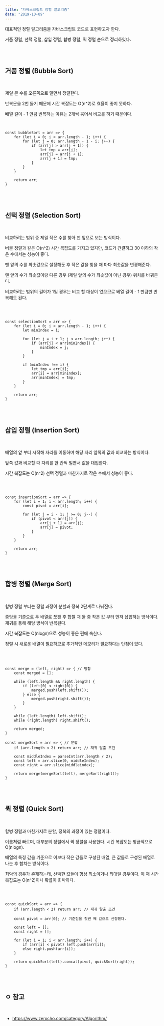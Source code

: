 ```yaml
---
title: "자바스크립트 정렬 알고리즘"
date: "2019-10-09"
---
```



대표적인 정렬 알고리즘을 자바스크립트 코드로 표현하고자 한다.


거품 정렬, 선택 정렬, 삽입 정렬, 합병 정렬, 퀵 정렬 순으로 정리하였다.

<br>
<br>

## 거품 정렬 (Bubble Sort)

<br>

제일 큰 수를 오른쪽으로 밀면서 정렬한다.


반복문을 2번 돌기 때문에 시간 복잡도는 O(n^2)로 효율이 좋지 못하다.


배열 길이 - 1 만큼 반복하는 이유는 2개씩 묶어서 비교를 하기 때문이다.

<br>

````
const bubbleSort = arr => {
    for (let i = 0; i < arr.length - 1; i++) {
        for (let j = 0; arr.length - 1 - i; j++) {
            if (arr[j] > arr[j + 1]) {
                let tmp = arr[j];
                arr[j] = arr[j + 1];
                arr[j + 1] = tmp;
            }
        }
    }

    return arr;
}
````

<br>
<br>

## 선택 정렬 (Selection Sort)

<br>

비교하려는 범위 중 제일 작은 수를 찾아 맨 앞으로 보는 방식이다.


버블 정렬과 같은 O(n^2) 시간 복잡도를 가지고 있지만, 코드가 간결하고 30 이하의 작은 수에서는 성능이 좋다.


맨 앞의 수를 최솟값으로 설정해둔 후 작은 값을 찾을 때 마다 최솟값을 변경해준다.


맨 앞의 수가 최솟값이랑 다른 경우 (제일 앞의 수가 최솟값이 아닌 경우) 위치를 바꿔준다.


비교하려는 범위의 길이가 1일 경우는 비교 할 대상이 없으므로 베열 길이 - 1 만큼만 반복해도 된다.

<br>
<br>

````
const selectionSort = arr => {
    for (let i = 0; i < arr.length - 1; i++) {
        let minIndex = i;

        for (let j = i + 1; j < arr.length; j++) {
            if (arr[j] < arr[minIndex]) {
                minIndex = j;
            }
        }

        if (minIndex !== i) {
            let tmp = arr[i];
            arr[i] = arr[minIndex];
            arr[minIndex] = tmp;
        }
    }

    return arr;
}
````

<br>
<br>

## 삽입 정렬 (Insertion Sort)

<br>

배열의 앞 부터 시작해 자리를 이동하며 해당 자리 앞쪽의 값과 비교하는 방식이다.


앞쪽 값과 비교할 때 자리를 한 칸씩 밀면서 값을 대입한다.


시간 복잡도는 O(n^2) 선택 정렬과 마찬가지로 작은 수에서 성능이 좋다.

<br>
<br>

````
const insertionSort = arr => {
    for (let i = 1; i < arr.length; i++) {
        const pivot = arr[i];

        for (let j = i - 1; j >= 0; j--) {
            if (pivot < arr[j]) {
                arr[j + 1] = arr[j];
                arr[j] = pivot;
            }
        }
    }

    return arr;
}
````

<br>
<br>

## 합병 정렬 (Merge Sort)

<br>

합병 정렬 부터는 정렬 과정이 분할과 정복 2단계로 나눠진다.


중앙을 기준으로 두 배열로 쪼갠 후 합칠 때 둘 중 작은 값 부터 먼저 삽입하는 방식이다.
재귀를 통해 해당 방식이 반복된다.


시간 복잡도는 O(nlogn)으로 성능이 좋은 편에 속한다.


정렬 시 새로운 배열이 필요하므로 추가적인 메모리가 필요하다는 단점이 있다.

<br>
<br>

````
const merge = (left, right) => { // 병합
    const merged = [];

    while (left.length && right.length) {
        if (left[0] < right[0]) {
            merged.push(left.shift());
        } else {
            merged.push(right.shift());
        }
    }

    while (left.length) left.shift();
    while (right.length) right.shift();

    return merged;
}

const mergeSort = arr => { // 분할
    if (arr.length < 2) return arr; // 재귀 탈출 조건

    const middleIndex = parseInt(arr.length / 2);
    const left = arr.slice(0, middleIndex);
    const right = arr.slice(middleindex);

    return merge(mergeSort(left), mergeSort(right));
}
````

<br>
<br>

## 퀵 정렬 (Quick Sort)

<br>

합병 정렬과 마찬가지로 분할, 정복의 과정이 있는 정렬이다.


이름처럼 빠르며, 대부분의 정렬에서 퀵 정렬을 사용한다. 시간 복잡도는 평균적으로 O(nlogn).


배열의 특정 값을 기준으로 이보다 작은 값들로 구성된 배열, 큰 값들로 구성된 배열로 나눈 후 합치는 방식이다.


최악의 경우가 존재하는데, 선택한 값들이 항상 최소이거나 최대일 경우이다. 이 때 시간 복잡도는 O(n^2)이나 확률이 희박하다.

<br>
<br>

````
const quickSort = arr => {
    if (arr.length < 2) return arr; // 재귀 탈출 조건

    const pivot = arr[0]; // 기준점을 첫번 째 값으로 선정했다.

    const left = [];
    const right = [];

    for (let i = 1; i < arr.length; i++) {
        if (arr[i] < pivot) left.push(arr[i]);
        else right.push(arr[i]);
    }

    return quickSort(left).concat(pivot, quickSort(right));
}
````

<br>
<br>

## ㅇ 참고

<br>

* <https://www.zerocho.com/category/Algorithm/>